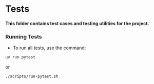 # Tests

#### This folder contains test cases and testing utilities for the project.

### Running Tests

- To run all tests, use the command:

```bash
uv run pytest
```

or 

```bash
./scripts/run-pytest.sh
```